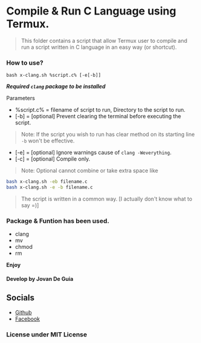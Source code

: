 # Compile & Run C Language using Termux.

> This folder contains a script that allow Termux user to
> compile and run a script written in C language in an
> easy way (or shortcut).

### How to use?

```bash x-clang.sh %script.c% [-e[-b]]```

 ___Required ```clang``` package to be installed___

Parameters
- %script.c% = filename of script to run, Directory to the script to run.
- [-b] = [optional] Prevent clearing the terminal before executing the script.
> Note: If the script you wish to run has clear method on its
> starting line ```-b``` won't be effective.
- [-e] = [optional] Ignore warnings cause of ```clang -Weverything```.
- [-c] = [optional] Compile only.

> Note: Optional cannot combine or take extra space like
```bash
bash x-clang.sh -eb filename.c
bash x-clang.sh -e -b filename.c
```
> The script is written in a common way. [I actually don't know what to say =)]

### Package & Funtion has been used.

- clang
- mv
- chmod
- rm


****Enjoy****
#### Develop by Jovan De Guia

## Socials

- [Github](https://github.com/jxmked)
- [Facebook](https://www.facebook.com/deguia25)

### License under MIT License 